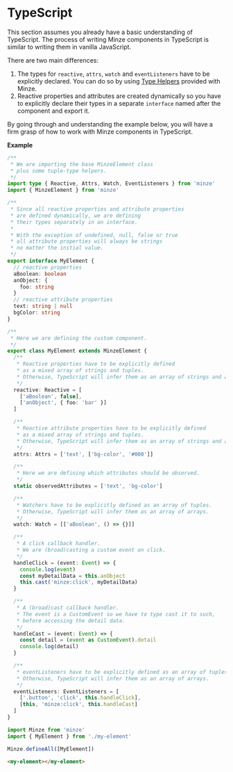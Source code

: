 # TypeScript

This section assumes you already have a basic understanding of TypeScript. The process of writing Minze components in TypeScript is similar to writing them in vanilla JavaScript.

There are two main differences:

1. The types for `reactive`, `attrs`, `watch` and `eventListeners` have to be explicitly declared. You can do so by using [Type Helpers](/api/type-helpers) provided with Minze.
2. Reactive properties and attributes are created dynamically so you have to explicitly declare their types in a separate `interface` named after the component and export it.

By going through and understanding the example below, you will have a firm grasp of how to work with Minze components in TypeScript.

**Example**

```ts
/**
 * We are importing the base MinzeElement class
 * plus some tuple-type helpers.
 */
import type { Reactive, Attrs, Watch, EventListeners } from 'minze'
import { MinzeElement } from 'minze'

/**
 * Since all reactive properties and attribute properties
 * are defined dynamically, we are defining
 * their types separately in an interface.
 *
 * With the exception of undefined, null, false or true
 * all attribute properties will always be strings
 * no matter the initial value.
 */
export interface MyElement {
  // reactive properties
  aBoolean: boolean
  anObject: {
    foo: string
  }
  // reactive attribute properties
  text: string | null
  bgColor: string
}

/**
 * Here we are defining the custom component.
 */
export class MyElement extends MinzeElement {
  /**
   * Reactive properties have to be explicitly defined
   * as a mixed array of strings and tuples.
   * Otherwise, TypeScript will infer them as an array of strings and arrays.
   */
  reactive: Reactive = [
    ['aBoolean', false],
    ['anObject', { foo: 'bar' }]
  ]

  /**
   * Reactive attribute properties have to be explicitly defined
   * as a mixed array of strings and tuples.
   * Otherwise, TypeScript will infer them as an array of strings and arrays.
   */
  attrs: Attrs = ['text', ['bg-color', '#000']]

  /**
   * Here we are defining which attributes should be observed.
   */
  static observedAttributes = ['text', 'bg-color']

  /**
   * Watchers have to be explicitly defined as an array of tuples.
   * Otherwise, TypeScript will infer them as an array of arrays.
   */
  watch: Watch = [['aBoolean', () => {}]]

  /**
   * A click callback handler.
   * We are (broad)casting a custom event on click.
   */
  handleClick = (event: Event) => {
    console.log(event)
    const myDetailData = this.anObject
    this.cast('minze:click', myDetailData)
  }

  /**
   * A (broad)cast callback handler.
   * The event is a CustomEvent so we have to type cast it to such,
   * before accessing the detail data.
   */
  handleCast = (event: Event) => {
    const detail = (event as CustomEvent).detail
    console.log(detail)
  }

  /**
   * eventListeners have to be explicitly defined as an array of tuples.
   * Otherwise, TypeScript will infer them as an array of arrays.
   */
  eventListeners: EventListeners = [
    ['.button', 'click', this.handleClick],
    [this, 'minze:click', this.handleCast]
  ]
}
```

```ts
import Minze from 'minze'
import { MyElement } from './my-element'

Minze.defineAll([MyElement])
```

```html
<my-element></my-element>
```
